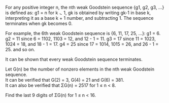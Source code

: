   <p>  For any positive integer n, the nth weak Goodstein sequence {g1, g2, g3, ...} is defined as:     g1 = n   for k <img src='images/symbol_gt.gif' width='10' height='10' alt='&gt;' border='0' style='vertical-align:middle;' /> 1, gk is obtained by writing gk-1 in base k, interpreting it as a base k + 1 number, and subtracting 1.    The sequence terminates when gk becomes 0.  </p>  <p>  For example, the 6th weak Goodstein sequence is {6, 11, 17, 25, ...}:     g1 = 6.   g2 = 11 since 6 = 1102, 1103 = 12, and 12 - 1 = 11.   g3 = 17 since 11 = 1023, 1024 = 18, and 18 - 1 = 17.   g4 = 25 since 17 = 1014, 1015 = 26, and 26 - 1 = 25.    and so on.  </p>  <p>  It can be shown that every weak Goodstein sequence terminates.  </p>  <p>  Let G(n) be the number of nonzero elements in the nth weak Goodstein sequence.<br />  It can be verified that G(2) = 3, G(4) = 21 and G(6) = 381.<br />  It can also be verified that &Sigma;G(n) = 2517 for 1 &le; n &lt; 8.  </p>  <p>  Find the last 9 digits of &Sigma;G(n) for 1 &le; n &lt; 16.  </p>  